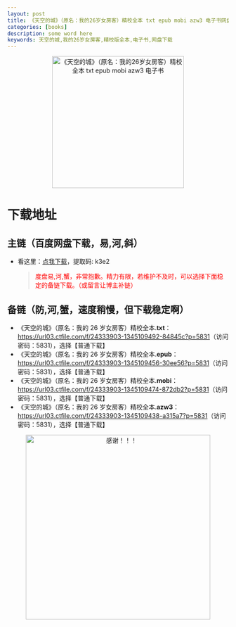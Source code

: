 ```yaml
---
layout: post
title: 《天空的城》（原名：我的26岁女房客）精校全本 txt epub mobi azw3 电子书网盘下载
categories: [books]
description: some word here
keywords: 天空的城,我的26岁女房客,精校版全本,电子书,网盘下载
---
```


<div align="center"><img src="http://qweree.cn/wp-content/uploads/2024/08/s29203200-tuya.jpg" alt="《天空的城》（原名：我的26岁女房客）精校全本 txt epub mobi azw3 电子书" width="300px" height="auto"></div>

# 下载地址

## 主链（百度网盘下载，易,河,斜）

- 看这里：[点我下载](https://pan.baidu.com/s/1iMXUbSbtZQZjDcqDmnWUyw?pwd=k3e2)，提取码: k3e2

  > <p style="color:red" >度盘易,河,蟹，非常抱歉。精力有限，若维护不及时，可以选择下面稳定的备链下载。（或留言让博主补链）</p>

## 备链（防,河,蟹，速度稍慢，但下载稳定啊）

- 《天空的城》（原名：我的 26 岁女房客）精校全本.**txt**：<https://url03.ctfile.com/f/24333903-1345109492-84845c?p=5831>（访问密码：5831），选择【普通下载】
- 《天空的城》（原名：我的 26 岁女房客）精校全本.**epub**：<https://url03.ctfile.com/f/24333903-1345109456-30ee56?p=5831>（访问密码：5831），选择【普通下载】
- 《天空的城》（原名：我的 26 岁女房客）精校全本.**mobi**：<https://url03.ctfile.com/f/24333903-1345109474-872db2?p=5831>（访问密码：5831），选择【普通下载】
- 《天空的城》（原名：我的 26 岁女房客）精校全本.**azw3**：<https://url03.ctfile.com/f/24333903-1345109438-a315a7?p=5831>（访问密码：5831），选择【普通下载】

<div align="center"><img src="https://pic.imgdb.cn/item/661246bf68eb935713c7f81c.gif" alt="感谢！！！" width="420px" height="auto"/></div>
